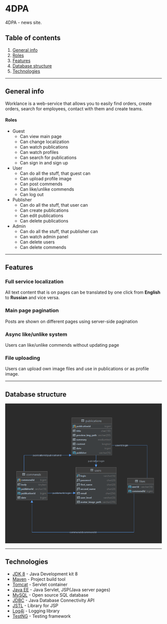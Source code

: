 # 4DPA
4DPA - news site.

## Table of contents
1. [General info](#General-info)
2. [Roles](#Roles)
3. [Features](#Features)
4. [Database structure](#Database-structure)
5. [Technologies](#Technologies)
___
## General info
Worklance is a web-service that allows you to easily find orders, create orders, search for employees, contact with them and create teams.

#### Roles
- Guest
    - Can view main page
    - Can change localization
    - Can watch publications
    - Can watch profiles
    - Can search for publications
    - Can sign in and sign up
- User
    - Can do all the stuff, that guest can
    - Can upload profile image
    - Can post commends
    - Can like/unlike commends
    - Can log out
- Publisher
    - Can do all the stuff, that user can
    - Can create publications
    - Can edit publications
    - Can delete publications
- Admin
    - Can do all the stuff, that publisher can
    - Can watch admin panel
    - Can delete users
    - Can delete commends
___
## Features
### Full service localization
All text content that is on pages can be translated by one click
from **English** to **Russian** and vice versa.

### Main page pagination
Posts are shown on different pages using server-side pagination

### Async like/unlike system
Users can like/unlike commends without updating page

### File uploading
Users can upload own image files and use in publications or as profile image.

___
## Database structure
![scheme.png](sql/scheme.png)
___
## Technologies
- [JDK 8](https://www.oracle.com/java/technologies/javase/javase-jdk8-downloads.html) - Java Development kit 8
- [Maven](https://maven.apache.org/) - Project build tool
- [Tomcat](http://tomcat.apache.org/) - Servlet container
- [Java EE](https://www.oracle.com/java/technologies/java-ee-glance.html) - Java Servlet, JSP(Java server pages)
- [MySQL](https://www.mysql.com/) - Open source SQL database
- [JDBC](https://docs.oracle.com/javase/8/docs/technotes/guides/jdbc/) - Java Database Connectivity API
- [JSTL](https://docs.oracle.com/javaee/5/tutorial/doc/bnake.html) - Library for JSP
- [Log4j](https://logging.apache.org/log4j/2.x/) - Logging library
- [TestNG](https://testng.org/doc/) - Testing framework
